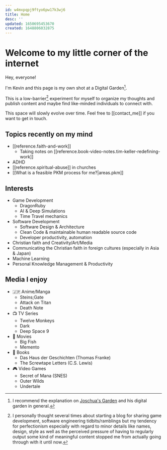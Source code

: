 ```yaml
---
id: w4mxpqpj9ftyo6pw17k3wj6
title: Home
desc: ''
updated: 1650695453670
created: 1648806032875
---
```

# Welcome to my little corner of the internet

Hey, everyone!

I'm Kevin and this page is my own shot at a Digital Garden[^1].

This is a low-barrier[^2] experiment for myself to organize my thoughts and publish content and maybe find like-minded individuals to connect with.

This space will slowly evolve over time. Feel free to [[contact_me]] if you want to get in touch.


## Topics recently on my mind
- [[reference.faith-and-work]]
  - Taking notes on [[reference.book-video-notes.tim-keller-redefining-work]]
- ADHD
- [[reference.spiritual-abuse]] in churches
- [[What is a feasible PKM process for me?|areas.pkm]]


## Interests
- Game Development
  - DragonRuby
  - AI & Deep Simulations
  - Time Travel mechanics
- Software Development
  - Software Design & Architecture
  - Clean Code & maintainable human readable source code
  - Developer productivity, automation
- Christian faith and Creativity/Art/Media
- Communicating the Christian faith in foreign cultures (especially in Asia & Japan)
- Machine Learning
- Personal Knowledge Management & Productivity


## Media I enjoy
- 🇯🇵 Anime/Manga
  - Steins;Gate
  - Attack on Titan
  - Death Note
- 📺 TV Series
  - Twelve Monkeys
  - Dark
  - Deep Space 9
- 🎥 Movies
  - Big Fish
  - Memento
- 📖 Books
  - Das Haus der Geschichten (Thomas Franke)
  - The Screwtape Letters (C.S. Lewis)
- 🎮 Video Games
  - Secret of Mana (SNES)
  - Outer Wilds
  - Undertale


[^1]: I recommend the explanation on [Joschua's Garden](https://joschuasgarden.com/Digital+garden) and his digital garden in general.

[^2]: I personally thought several times about starting a blog for sharing game development, software engineering tidbits/ramblings but my tendency for perfectionism especially with regard to minor details like names, design, style as well as the perceived pressure of having to regularly output some kind of meaningful content stopped me from actually going through with it until now.
